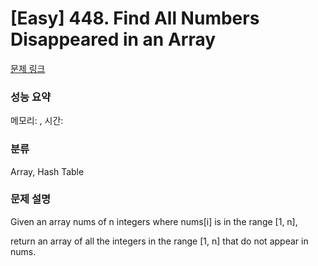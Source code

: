 # [Easy] 448. Find All Numbers Disappeared in an Array

[문제 링크](https://leetcode.com/problems/find-all-numbers-disappeared-in-an-array/description/) 

### 성능 요약

메모리: , 시간:

### 분류

Array, Hash Table

### 문제 설명

<p>Given an array nums of n integers where nums[i] is in the range [1, n],</p>
<p>return an array of all the integers in the range [1, n] that do not appear in nums.
